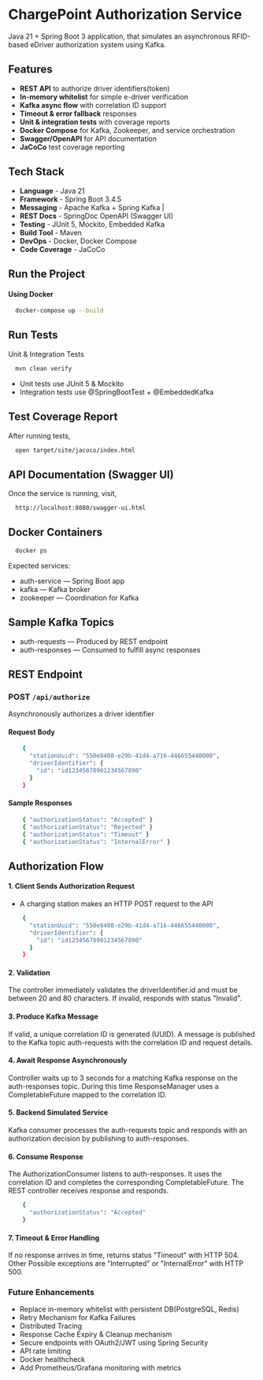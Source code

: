 # ChargePoint Authorization Service

Java 21 + Spring Boot 3 application, that simulates an asynchronous RFID-based eDriver authorization system
using Kafka.

## Features

- **REST API** to authorize driver identifiers(token)
- **In-memory whitelist** for simple e-driver verification
- **Kafka async flow** with correlation ID support
- **Timeout & error fallback** responses
- **Unit & integration tests** with coverage reports
- **Docker Compose** for Kafka, Zookeeper, and service orchestration
- **Swagger/OpenAPI** for API documentation
- **JaCoCo** test coverage reporting

## Tech Stack

- **Language** - Java 21
- **Framework** - Spring Boot 3.4.5
- **Messaging** - Apache Kafka + Spring Kafka |
- **REST Docs** - SpringDoc OpenAPI (Swagger UI)
- **Testing** - JUnit 5, Mockito, Embedded Kafka
- **Build Tool** - Maven
- **DevOps** - Docker, Docker Compose
- **Code Coverage** - JaCoCo

## Run the Project

#### Using Docker

```bash
  docker-compose up --build
```

## Run Tests

Unit & Integration Tests

```bash
  mvn clean verify
```

- Unit tests use JUnit 5 & Mockito
- Integration tests use @SpringBootTest + @EmbeddedKafka

## Test Coverage Report

After running tests,

```bash
  open target/site/jacoco/index.html
```

## API Documentation (Swagger UI)

Once the service is running, visit,

```bash
  http://localhost:8080/swagger-ui.html
```

## Docker Containers

```bash
  docker ps
```

Expected services:

- auth-service — Spring Boot app
- kafka — Kafka broker
- zookeeper — Coordination for Kafka

## Sample Kafka Topics

- auth-requests — Produced by REST endpoint
- auth-responses — Consumed to fulfill async responses

## REST Endpoint

### POST `/api/authorize`

Asynchronously authorizes a driver identifier

#### Request Body

```bash
    {
      "stationUuid": "550e8400-e29b-41d4-a716-446655440000",
      "driverIdentifier": {
        "id": "id12345678901234567890"
      }
    }
```

#### Sample Responses

```bash
    { "authorizationStatus": "Accepted" }
    { "authorizationStatus": "Rejected" }
    { "authorizationStatus": "Timeout" }
    { "authorizationStatus": "InternalError" }
```

## Authorization Flow

#### 1. Client Sends Authorization Request

- A charging station makes an HTTP POST request to the API

```bash
    {
      "stationUuid": "550e8400-e29b-41d4-a716-446655440000",
      "driverIdentifier": {
        "id": "id12345678901234567890"
      }
    }
```

#### 2. Validation

The controller immediately validates the driverIdentifier.id and
must be between 20 and 80 characters. If invalid, responds with
status "Invalid".

#### 3. Produce Kafka Message

If valid, a unique correlation ID is generated (UUID). A message is
published to the Kafka topic auth-requests with the correlation ID
and request details.

#### 4. Await Response Asynchronously

Controller waits up to 3 seconds for a matching Kafka response on the
auth-responses topic. During this time ResponseManager uses a
CompletableFuture mapped to the correlation ID.

#### 5. Backend Simulated Service

Kafka consumer processes the auth-requests topic and responds with an
authorization decision by publishing to auth-responses.

#### 6. Consume Response

The AuthorizationConsumer listens to auth-responses. It uses
the correlation ID and completes the corresponding CompletableFuture.
The REST controller receives response and responds.

```bash
    {
      "authorizationStatus": "Accepted"
    }
```

#### 7. Timeout & Error Handling

If no response arrives in time, returns status "Timeout" with
HTTP 504. Other Possible exceptions are "Interrupted" or
"InternalError" with HTTP 500.

### Future Enhancements

- Replace in-memory whitelist with persistent DB(PostgreSQL, Redis)
- Retry Mechanism for Kafka Failures
- Distributed Tracing
- Response Cache Expiry & Cleanup mechanism
- Secure endpoints with OAuth2/JWT using Spring Security
- API rate limiting
- Docker healthcheck
- Add Prometheus/Grafana monitoring with metrics